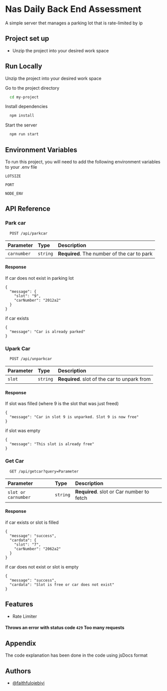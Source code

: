 # Nas Daily Back End Assessment

A simple server thet manages a parking lot that is rate-limited by ip

## Project set up

- Unzip the project into your desired work space

## Run Locally

Unzip the project into your desired work space

Go to the project directory

```bash
  cd my-project
```

Install dependencies

```bash
  npm install
```

Start the server

```bash
  npm run start
```

## Environment Variables

To run this project, you will need to add the following environment variables to your .env file

`LOTSIZE`

`PORT`

`NODE_ENV`

## API Reference

### Park car

```http
  POST /api/parkcar
```

| Parameter   | Type     | Description                                 |
| :---------- | :------- | :------------------------------------------ |
| `carnumber` | `string` | **Required**. The number of the car to park |

#### Response

If car does not exist in parking lot

```
{
  "message": {
    "slot": "9",
    "carNumber": "2012a2"
  }
}
```

if car exists

```
{
  "message": "Car is already parked"
}
```

### Upark Car

```http
  POST /api/unparkcar
```

| Parameter | Type     | Description                                  |
| :-------- | :------- | :------------------------------------------- |
| `slot`    | `string` | **Required**. slot of the car to unpark from |

#### Response

If slot was filled (where 9 is the slot that was just freed)

```
{
  "message": "Car in slot 9 is unparked. Slot 9 is now free"
}
```

if slot was empty

```
{
  "message": "This slot is already free"
}
```

### Get Car

```http
  GET /api/getcar?query=Parameter
```

| Parameter           | Type     | Description                               |
| :------------------ | :------- | :---------------------------------------- |
| `slot or carnumber` | `string` | **Required**. slot or Car number to fetch |

#### Response

if car exists or slot is filled

```
{
  "message": "success",
  "cardata": {
    "slot": "7",
    "carNumber": "2062a2"
  }
}
```

if car does not exist or slot is empty

```
{
  "message": "success",
  "cardata": "Slot is free or car does not exist"
}
```

## Features

- Rate Limiter

#### Throws an error with status code `429` Too many requests

## Appendix

The code explanation has been done in the code using jsDocs format

## Authors

- [@faithfulojebiyi](https://github.com/faithfulojebiyi)
